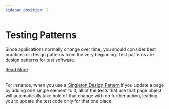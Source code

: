 ```yaml
---
sidebar_position: 2
---
```

# Testing Patterns

Since applications normally change over time, you should consider best practices or design patterns from the very beginning.
Test patterns are design patterns for test software.

<a className="rm-a" href="/docs/design-patterns/overview#catalog-of-design-patterns">Read More</a>
<br />
<br />

For instance, when you use a [Singleton Design Pattern](/docs/design-patterns/singleton-pattern) if you update a page by adding one single element to it, all of the tests that use that page object will automatically take hold of that change with no further action, leading you to update the test code only for that one place.